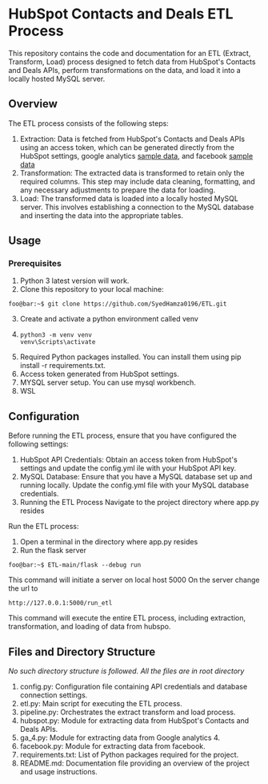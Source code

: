 # HubSpot Contacts and Deals ETL Process
This repository contains the code and documentation for an ETL (Extract, Transform, Load) process designed to fetch data from HubSpot's Contacts and Deals APIs, perform transformations on the data, and load it into a locally hosted MySQL server.

## Overview
The ETL process consists of the following steps:

1. Extraction: Data is fetched from HubSpot's Contacts and Deals APIs using an access token, which can be generated directly from the HubSpot settings, google analytics [sample data](https://developers.google.com/analytics/bigquery/web-ecommerce-demo-dataset), and facebook [sample data](https://data.world/datasets/facebook-ads)
2. Transformation: The extracted data is transformed to retain only the required columns. This step may include data cleaning, formatting, and any necessary adjustments to prepare the data for loading.
3. Load: The transformed data is loaded into a locally hosted MySQL server. This involves establishing a connection to the MySQL database and inserting the data into the appropriate tables.

## Usage
### Prerequisites
1. Python 3 latest version will work.
2. Clone this repository to your local machine:
```
foo@bar:~$ git clone https://github.com/SyedHamza0196/ETL.git
```
3. Create and activate a python environment called venv
4. ```
   python3 -m venv venv
   venv\Scripts\activate
   ```
5. Required Python packages installed. You can install them using pip install -r requirements.txt.
6. Access token generated from HubSpot settings.
7. MYSQL server setup. You can use mysql workbench.
8. WSL
   
## Configuration
Before running the ETL process, ensure that you have configured the following settings:

1. HubSpot API Credentials: Obtain an access token from HubSpot's settings and update the config.yml ile with your HubSpot API key.
2. MySQL Database: Ensure that you have a MySQL database set up and running locally. Update the config.yml file with your MySQL database credentials.
3. Running the ETL Process
Navigate to the project directory where app.py resides

Run the ETL process:
1. Open a terminal in the directory where app.py resides
2. Run the flask server
```
foo@bar:~$ ETL-main/flask --debug run
```
This command will initiate a server on local host 5000
On the server change the url to
```
http://127.0.0.1:5000/run_etl
```
This command will execute the entire ETL process, including extraction, transformation, and loading of data from hubspo.

## Files and Directory Structure
_No such directory structure is followed. All the files are in root directory_
1. config.py: Configuration file containing API credentials and database connection settings.
2. etl.py: Main script for executing the ETL process.
3. pipeline.py: Orchestrates the extract transform and load process.
5. hubspot.py: Module for extracting data from HubSpot's Contacts and Deals APIs.
6. ga_4.py: Module for extracting data from Google analytics 4.
7. facebook.py: Module for extracting data from facebook.
8. requirements.txt: List of Python packages required for the project.
9. README.md: Documentation file providing an overview of the project and usage instructions.
